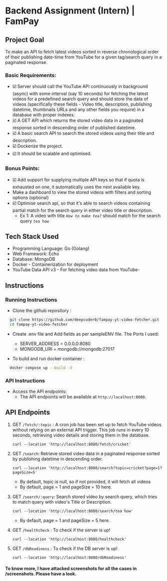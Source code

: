 # Backend Assignment (Intern) | FamPay

## Project Goal

To make an API to fetch latest videos sorted in reverse chronological order of their publishing date-time from YouTube for a given tag/search query in a paginated response.

### Basic Requirements:

- ☑️ Server should call the YouTube API continuously in background (async) with some interval (say 10 seconds) for fetching the latest videos for a predefined search query and should store the data of videos (specifically these fields - Video title, description, publishing datetime, thumbnails URLs and any other fields you require) in a database with proper indexes.
- ☑️ A GET API which returns the stored video data in a paginated response sorted in descending order of published datetime.
- ☑️ A basic search API to search the stored videos using their title and description.
- ☑️ Dockerize the project.
- ☑️ It should be scalable and optimised.

### Bonus Points:

- ☑️ Add support for supplying multiple API keys so that if quota is exhausted on one, it automatically uses the next available key.
- Make a dashboard to view the stored videos with filters and sorting options (optional)
- ☑️ Optimise search api, so that it's able to search videos containing partial match for the search query in either video title or description.
  - Ex 1: A video with title _`How to make tea?`_ should match for the search query `tea how`

## Tech Stack Used

- Programming Language: Go (Golang)
- Web Framework: Echo
- Database: MongoDB
- Docker - Containerization for deployment
- YouTube Data API v3 - For fetching video data from YouTube-

## Instructions

### Running Instructions

- Clone the github repository :

```bash
  git clone https://github.com/deepcoder0/fampay-yt-video-fetcher.git
  cd fampay-yt-video-fetcher
```

- Create .env file and Add fields as per sampleENV file.
  The Ports I used:

  - SERVER_ADDRESS = 0.0.0.0:8080
  - MONGODB_URI = mongodb://mongodb:27017

- To build and run docker container :

```bash
  docker compose up --build -d
```

### API Instructions

- Access the API endpoints:
  - The API endpoints will be available at `http://localhost:8080`.

## API Endpoints

1. GET `/fetch/:topic` : A cron job has been set up to fetch YouTube videos without relying on an external API trigger. This job runs in every 10 seconds, retrieving video details and storing them in the database.

   ```
   curl --location 'http://localhost:8080/fetch/cricket'
   ```

2. GET `/search`: Retrieve stored video data in a paginated response sorted by publishing datetime in descending order.
   ```
   curl --location 'http://localhost:8080/search?topic=cricket?page=1?pageSize=5'
   ```
   - By default, topic is null, so if not provided, it will fetch all videos
   - By default, page = 1 and pageSize = 10 here.
3. GET `/search/:query`: Search stored video by search query, which tries to match query with video's Title or Description.

   ```
   curl --location 'http://localhost:8080/search/tea how'
   ```

   - By default, page = 1 and pageSize = 5 here.

4. GET `/healthcheck` : To check if the server is up!

   ```
   curl --location 'http://localhost:8080/healthcheck'
   ```

5. GET `/dbReadiness` : To check if the DB server is up!
   ```
   curl --location 'http://localhost:8080/dbReadiness'
   ```

#### To know more, I have attacked screenshots for all the cases in /screenshots. Please have a look.
